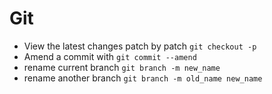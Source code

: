 # Git

* View the latest changes patch by patch `git checkout -p`
* Amend a commit with `git commit --amend`
* rename current branch `git branch -m new_name`
* rename another branch `git branch -m old_name new_name`

